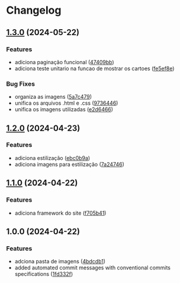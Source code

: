 # Changelog

## [1.3.0](https://github.com/erickassis/A3_3semestre/compare/v1.2.0...v1.3.0) (2024-05-22)


### Features

* adiciona paginação funcional ([47409bb](https://github.com/erickassis/A3_3semestre/commit/47409bb2ca808fbcb9ed08060ed8708f9bff33e3))
* adiciona teste unitario na funcao de mostrar os cartoes ([fe5ef8e](https://github.com/erickassis/A3_3semestre/commit/fe5ef8e8952c20b66ce9bc16605832cbf5f30c7f))


### Bug Fixes

* organiza as imagens ([5a7c479](https://github.com/erickassis/A3_3semestre/commit/5a7c47936d2d3a813bc8c20bf9a0048a220a0b32))
* unifica os arquivos .html e .css ([9736446](https://github.com/erickassis/A3_3semestre/commit/9736446b933af47ebaad33663b75c2acf5b575bd))
* unifica os imagens utilizadas ([e2d6466](https://github.com/erickassis/A3_3semestre/commit/e2d6466fe19020eb9a9312d08a4e277a54743687))

## [1.2.0](https://github.com/erickassis/A3_3semestre/compare/v1.1.0...v1.2.0) (2024-04-23)


### Features

* adiciona estilização ([ebc0b9a](https://github.com/erickassis/A3_3semestre/commit/ebc0b9a1919468b161639b050a4df05522749542))
* adiciona imagens para estilização ([7a24746](https://github.com/erickassis/A3_3semestre/commit/7a2474627e803c075bc7c32207a21dc1739869d3))

## [1.1.0](https://github.com/erickassis/A3_3semestre/compare/v1.0.0...v1.1.0) (2024-04-22)


### Features

* adiciona framework do site ([f705b41](https://github.com/erickassis/A3_3semestre/commit/f705b4195b189773d9f5aebb612b6512d70faa54))

## 1.0.0 (2024-04-22)


### Features

* adciona pasta de imagens ([4bdcdb1](https://github.com/erickassis/A3_3semestre/commit/4bdcdb1785752e8817437ad06663cc6be4a240c0))
* added automated commit messages with conventional commits specifications ([1fd332f](https://github.com/erickassis/A3_3semestre/commit/1fd332fd0ecb6bef09d812bc8f3d450fcb1b0150))
